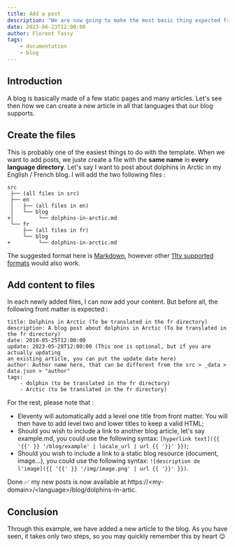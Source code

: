 ```yaml
---
title: Add a post
description: "We are now going to make the most basic thing expected from a blog: adding a post !"
date: 2023-06-23T12:00:00
author: Florent Tassy
tags: 
    - documentation
    - blog
---
```


## Introduction

A blog is basically made of a few static pages and many articles. Let's see then how we can create a new article in all that languages that our blog supports.

## Create the files

This is probably one of the easiest things to do with the template. When we want to add posts, we juste create a file with the **same name** in **every language directory**. Let's say I want to post about dolphins in Arctic in my English / French blog. I will add the two following files :  

```plain
src
 ├── (all files in src)
 ├── en
 │   ├── (all files in en)
 │   └── blog
+│        └── dolphins-in-arctic.md
 └── fr
     ├── (all files in fr)
     └── blog
+         └── dolphins-in-arctic.md
```

The suggested format here is [Markdown](https://en.wikipedia.org/wiki/Markdown), however other [11ty supported formats](https://www.11ty.dev/docs/languages/) would also work.  

## Add content to files

In each newly added files, I can now add your content. But before all, the following front matter is expected :  

```plain
title: Dolphins in Arctic (To be translated in the fr directory)
description: A blog post about dolphins in Arctic (To be translated in the fr directory)
date: 2010-05-25T12:00:00
update: 2023-05-28T12:00:00 (This one is optional, but if you are actually updating 
an existing article, you can put the update date here)
author: Author name here, that can be different from the src > _data > data.json > "author"
tags: 
    - dolphin (to be translated in the fr directory)
    - Arctic (to be translated in the fr directory)
```

For the rest, please note that :
* Eleventy will automatically add a level one title from front matter. You will then have to add level two and lower titles to keep a valid HTML;
* Should you wish to include a link to another blog article, let's say example.md, you could use the following syntax: `[hyperlink text]({{ '{{' }} '/blog/example' | locale_url | url {{ '}}' }})`;
* Should you wish to include a link to a static blog resource (document, image...), you could use the following syntax: `![description de l'image]({{ '{{' }} '/img/image.png' | url {{ '}}' }})`.

Done ✅ my new posts is now available at https://\<my-domain\>/\<language\>/blog/dolphins-in-artic.  

## Conclusion

Through this example, we have added a new article to the blog. As you have seen, it takes only two steps, so you may quickly remember this by heart 😉
